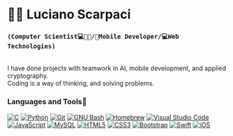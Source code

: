 # 🧔🏻 Luciano Scarpaci

### **`(Computer Scientist💻🧔🏻/📲Mobile Developer/💻Web Technologies)`**
\
I have done projects with teamwork in AI, mobile development, and applied cryptography.
\
Coding is a way of thinking, and solving problems.
### Languages and Tools📠
[![C][1]][1]
[![Python][2]][2]
[![Git][3]][3]
[![GNU Bash][4]][4]
[![Homebrew][5]][5]
[![Visual Studio Code][6]][6]
[![JavaScript][7]][7]
[![MySQL][8]][8]
[![HTML5][9]][9]
[![CSS3][10]][10]
[![Bootstrap][11]][11]
[![Swift][12]][12]
[![iOS][13]][13]

[1]: https://custom-icon-badges.demolab.com/badge/-C/C++-blue?style=for-the-badge&logoColor=white&logo=c 
[2]: https://custom-icon-badges.demolab.com/badge/-Python-FEFE64?style=for-the-badge&logoColor=blue&logo=Python 
[12]: https://custom-icon-badges.demolab.com/badge/-Swift-orange?style=for-the-badge&logoColor=white&logo=Swift
[13]: https://custom-icon-badges.demolab.com/badge/-iOS-C0C0C0?style=for-the-badge&logoColor=black&logo=iOS
[7]: https://custom-icon-badges.demolab.com/badge/-JavaScript-FEFE64?style=for-the-badge&logoColor=black&logo=JavaScript
[8]: https://custom-icon-badges.demolab.com/badge/-MySQL-00FFFF?style=for-the-badge&logoColor=black&logo=MySQL
[9]: https://custom-icon-badges.demolab.com/badge/-HTML-orange?style=for-the-badge&logoColor=black&logo=HTML5
[10]: https://custom-icon-badges.demolab.com/badge/-CSS-blue?style=for-the-badge&logoColor=black&logo=CSS3
[11]: https://custom-icon-badges.demolab.com/badge/-Bootstrap-8A00FF?style=for-the-badge&logoColor=white&logo=Bootstrap
[3]: https://custom-icon-badges.demolab.com/badge/-Git-orange?style=for-the-badge&logoColor=black&logo=Git
[4]: https://custom-icon-badges.demolab.com/badge/-Bash-white?style=for-the-badge&logoColor=black&logo=gnubash
[5]: https://custom-icon-badges.demolab.com/badge/-Homebrew-FFDF7F?style=for-the-badge&logoColor=black&logo=Homebrew
[6]: https://custom-icon-badges.demolab.com/badge/-Visual%20Studio%20Code-white?style=for-the-badge&logoColor=blue&logo=visualstudiocode




